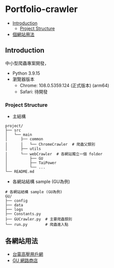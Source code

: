 # Portfolio-crawler
- [Introduction](#Introudction)
  - [Project Structure](#projectStructure)
- [個網站用法](#webCrawler)

<a id="Introduction"></a>
## Introduction
中小型爬蟲專案開發，
- Python 3.9.15
- 瀏覽器版本
  - Chrome: 108.0.5359.124 (正式版本) (arm64)
  - Safari: 待開發

<a id="projectStructure"></a>
### Project Structure
- 主結構
```text
project/
├── src
│   └── main
│      ├── common
│      │   └── ChromeCrawler  # 爬蟲父類別
│      ├── utils
│      └── webCrawler  # 各網站獨立一個 folder
│          ├── GU
│          ├── TaiPower
│          └── ...
└── README.md
```
- 各網站結構 sample (GU為例)
```text
# 各網站結構 sample (GU為例)
GU/
├── config  
├── data
├── logs
├── Constants.py
├── GUCrawler.py  # 主要爬蟲類別
└── run.py        # 爬蟲進入點
```

<a id="webCrawler"></a>
## 各網站用法
- [台電高壓用戶網](https://github.com/Danny0515/Portfolio-crawler/tree/main/src/main/webCrawler/TaiPower)
- [GU 網路商店](https://github.com/Danny0515/Portfolio-crawler/tree/main/src/main/webCrawler/GU)

